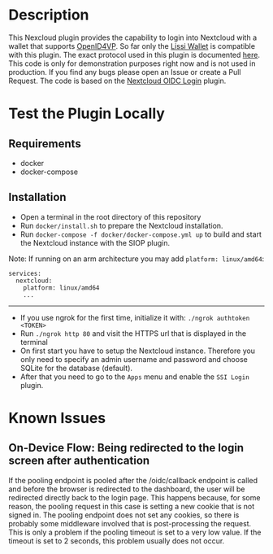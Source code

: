 # Description

This Nexcloud plugin provides the capability to login into Nextcloud with a wallet that supports [OpenID4VP](https://openid.net/specs/openid-4-verifiable-presentations-1_0.html). 
So far only the [Lissi Wallet](https://lissi.id/) is compatible with this plugin.
The exact protocol used in this plugin is documented [here](https://github.com/IDunion/nextcloud-siop-docu).
This code is only for demonstration purposes right now and is not used in production. 
If you find any bugs please open an Issue or create a Pull Request. 
The code is based on the [Nextcloud OIDC Login](https://github.com/pulsejet/nextcloud-oidc-login) 
plugin.

# Test the Plugin Locally

## Requirements

- docker
- docker-compose

## Installation

- Open a terminal in the root directory of this repository
- Run ``docker/install.sh`` to prepare the Nextcloud installation.
- Run ``docker-compose -f docker/docker-compose.yml up`` to build and start the Nextcloud instance with the SIOP plugin.

Note: If running on an arm architecture you may add ``platform: linux/amd64``:
```
services:
  nextcloud:
    platform: linux/amd64
    ...
```

---

- If you use ngrok for the first time, initialize it with: ``./ngrok authtoken <TOKEN>``
- Run ``./ngrok http 80`` and visit the HTTPS url that is displayed in the terminal
- On first start you have to setup the Nextcloud instance.
Therefore you only need to specify an admin username and password and choose SQLite for the database (default).
- After that you need to go to the ``Apps`` menu and enable the ``SSI Login`` plugin.



# Known Issues

## On-Device Flow: Being redirected to the login screen after authentication

If the pooling endpoint is pooled after the /oidc/callback endpoint is called and before
the browser is redirected to the dashboard, the user will be redirected directly back
to the login page. This happens because, for some reason, the pooling request in this case
is setting a new cookie that is not signed in. The pooling endpoint does not set any cookies,
so there is probably some middleware involved that is post-processing the request.
This is only a problem if the pooling timeout is set to a very low value. 
If the timeout is set to 2 seconds, this problem usually does not occur.
